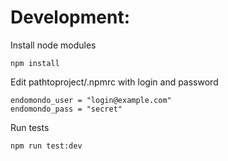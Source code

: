 Development:
======

Install node modules

```
npm install
```

Edit pathtoproject/.npmrc with login and password

```
endomondo_user = "login@example.com"
endomondo_pass = "secret"
```

Run tests

```
npm run test:dev
```
